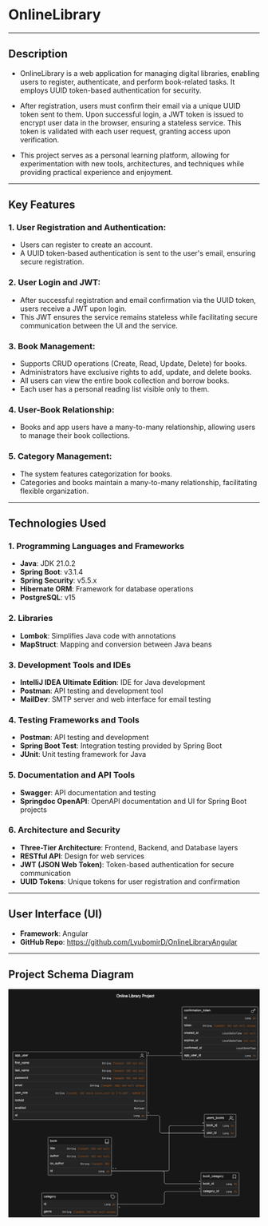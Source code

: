 # OnlineLibrary

---

## Description
- OnlineLibrary is a web application for managing digital libraries, 
enabling users to register, authenticate, and perform book-related tasks.
It employs UUID token-based authentication for security. 


- After registration, users must confirm their email via a unique UUID 
token sent to them. Upon successful login, a JWT token is issued to encrypt 
user data in the browser, ensuring a stateless service. This token is 
validated with each user request, granting access upon verification.


- This project serves as a personal learning platform, allowing for
experimentation with new tools, architectures, and techniques while 
providing practical experience and enjoyment.

---

## Key Features

### 1. User Registration and Authentication:
- Users can register to create an account.
- A UUID token-based authentication is sent to the user's email, ensuring secure registration.

### 2. User Login and JWT:
- After successful registration and email confirmation via the UUID token, users receive a JWT upon login.
- This JWT ensures the service remains stateless while facilitating secure communication between the UI and the service.

### 3. Book Management:
- Supports CRUD operations (Create, Read, Update, Delete) for books.
- Administrators have exclusive rights to add, update, and delete books.
- All users can view the entire book collection and borrow books.
- Each user has a personal reading list visible only to them.

### 4. User-Book Relationship:
- Books and app users have a many-to-many relationship, allowing users to manage their book collections.

### 5. Category Management:
- The system features categorization for books.
- Categories and books maintain a many-to-many relationship, facilitating flexible organization.

--- 

## Technologies Used


### 1. Programming Languages and Frameworks
- **Java**: JDK 21.0.2
- **Spring Boot**: v3.1.4
- **Spring Security**: v5.5.x
- **Hibernate ORM**: Framework for database operations
- **PostgreSQL**: v15

### 2. Libraries
- **Lombok**: Simplifies Java code with annotations
- **MapStruct**: Mapping and conversion between Java beans

### 3. Development Tools and IDEs
- **IntelliJ IDEA Ultimate Edition**: IDE for Java development
- **Postman**: API testing and development tool
- **MailDev**: SMTP server and web interface for email testing

### 4. Testing Frameworks and Tools
- **Postman**: API testing and development
- **Spring Boot Test**: Integration testing provided by Spring Boot
- **JUnit**: Unit testing framework for Java

### 5. Documentation and API Tools
- **Swagger**: API documentation and testing
- **Springdoc OpenAPI**: OpenAPI documentation and UI for Spring Boot projects

### 6. Architecture and Security
- **Three-Tier Architecture**: Frontend, Backend, and Database layers
- **RESTful API**: Design for web services
- **JWT (JSON Web Token)**: Token-based authentication for secure communication
- **UUID Tokens**: Unique tokens for user registration and confirmation

--- 

## User Interface (UI)
- **Framework**: Angular
- **GitHub Repo**: https://github.com/LyubomirD/OnlineLibraryAngular

---

## Project Schema Diagram
![DB_Schema_Diagram.png](DB_Schema_Diagram.png)
